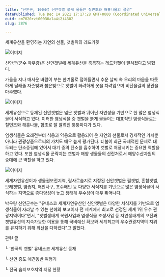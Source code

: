 ```yaml
---
title: "신안군, 1004섬 신안갯벌 붉게 물들인 칠면초와 해홍나물의 절경"
datePublished: Tue Dec 14 2021 17:17:28 GMT+0000 (Coordinated Universal Time)
cuid: cm7020rzt00030ala4i2i4302
slug: 2876

---
```



세계유산을 환영하는 자연의 선물, 갯벌위의 레드카펫

![이미지](https://cdn.hashnode.com/res/hashnode/image/upload/v1739252475314/818675db-2eb2-40bc-8192-96a9d834d565.jpeg)

신안군(군수 박우량)은 신안갯벌에 세계유산을 축복하는 레드카펫이 펼쳐졌다고 밝혔다.

가을을 지나 매서운 바람이 부는 한겨울로 접어들면서 추운 날씨 속 우리의 마음을 따듯하게 달래줄 자줏빛과 붉은빛으로 갯벌이 화려하게 옷을 차려입으며 비단물결의 장관을 마주했다.

![이미지](https://cdn.hashnode.com/res/hashnode/image/upload/v1739252477849/f28e72dd-fd0d-43f2-8fce-95a4f811b697.jpeg)

세계유산으로 등재된 신안갯벌은 넓은 갯벌과 뛰어난 자연성을 기반으로 한 많은 염생식물이 서식하고 있다. 이러한 염생식물 중 갯벌을 붉게 물들이는 대표적인 염생식물로는 칠면초와 해홍나물, 함초로 잘 알려진 퉁퉁마디가 있다.

염생식물은 오래전부터 식용과 약용으로 활용되어 온 자연의 선물로서 경제적인 가치뿐 아니라 관광상품으로써의 가치도 매우 높게 평가된다. 더불어 최근 국제적인 문제로 대두되는 탄소중립에 있어서 대기 중의 탄소를 흡수하여 갯벌로 저장시키는 중요한 역할을 하고 있다. 또한 염생식물 군락지는 갯벌과 해양 생물들의 산란처로서 해양수산자원의 증대에 큰 역할을 하고 있다.

![이미지](https://cdn.hashnode.com/res/hashnode/image/upload/v1739252480292/6d1a2637-e79a-444a-af1c-7e3f2cece7aa.jpeg)

세계자연유산이자 생물권보전지역, 람사르습지로 지정된 신안갯벌은 펄갯벌, 혼합갯벌, 모래갯벌, 염습지, 해안사구, 조수해빈 등 다양한 서식지를 기반으로 많은 염생식물이 서식하는 지역으로 종다양성이 높고 생태계 우수성이 매우 뛰어나다.

박우량 신안군수는 "유네스코 세계자연유산인 신안갯벌은 다양한 서식지를 기반으로 염생식물이 자라날 수 있는 천혜의 보고이자 전 세계에서 최고로 선정된 세계 1위 우수 관광지역이다"면서, "갯벌생태계 복원사업과 염생식물 조성사업 등 자연생태계의 보전과 갯벌유산의 지속가능한 이용을 통해 국비예산 확보와 세계최고의 우수관광지역의 지위를 유지하기 위해 최선을 다하겠다"고 말했다.

관련 글

└ '한국의 갯벌' 유네스코 세계유산 등재

└ 신안 증도 애견동반 여행기

└ 전국 습지보호지역 지정 현황